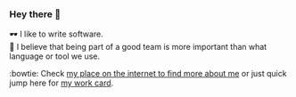 ### Hey there 👋


:dark_sunglasses: I like to write software.  
:vulcan_salute: I believe that being part of a good team is more important than what language or tool we use.

:bowtie: Check [my place on the internet to find more about me](https://dimitarralev.net) or just quick jump here for [my work card](https://dimitarralev.net/card).

